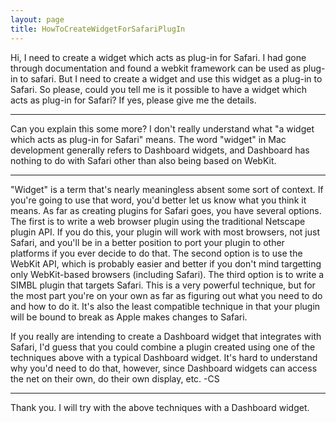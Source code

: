 ```yaml
---
layout: page
title: HowToCreateWidgetForSafariPlugIn
---
```


Hi,
   I need to create a widget which acts as plug-in for Safari. I had gone through documentation and found a webkit framework can be used as plug-in to safari. But I need to create a widget and use this widget as a plug-in to Safari. So please, could you tell me is it possible to have a widget which acts as plug-in for Safari? If yes, please give me the details.


----

Can you explain this some more? I don't really understand what "a widget which acts as plug-in for Safari" means. The word "widget" in Mac development generally refers to Dashboard widgets, and Dashboard has nothing to do with Safari other than also being based on WebKit.

----

"Widget" is a term that's nearly meaningless absent some sort of context. If you're going to use that word, you'd better let us know what you think it means. As far as creating plugins for Safari goes, you have several options. The first is to write a web browser plugin using the traditional Netscape plugin API. If you do this, your plugin will work with most browsers, not just Safari, and you'll be in a better position to port your plugin to other platforms if you ever decide to do that. The second option is to use the WebKit API, which is probably easier and better if you don't mind targetting only WebKit-based browsers (including Safari). The third option is to write a SIMBL plugin that targets Safari. This is a very powerful technique, but for the most part you're on your own as far as figuring out what you need to do and how to do it. It's also the least compatible technique in that your plugin will be bound to break as Apple makes changes to Safari.

If you really are intending to create a Dashboard widget that integrates with Safari, I'd guess that you could combine a plugin created using one of the techniques above with a typical Dashboard widget. It's hard to understand why you'd need to do that, however, since Dashboard widgets can access the net on their own, do their own display, etc. -CS


----

Thank you. I will try with the above techniques with a Dashboard widget.

